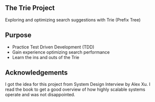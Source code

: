 ## The Trie Project

Exploring and optimizing search suggestions with Trie (Prefix Tree)

## Purpose

- Practice Test Driven Development (TDD)
- Gain experience optimizing search performance
- Learn the ins and outs of the Trie

## Acknowledgements

I got the idea for this project from System Design Interview by Alex Xu. I read the book to get a good overview of how highly scalable systems operate and was not disappointed.
